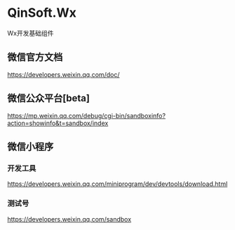 # QinSoft.Wx
Wx开发基础组件

## 微信官方文档
https://developers.weixin.qq.com/doc/

## 微信公众平台[beta]
https://mp.weixin.qq.com/debug/cgi-bin/sandboxinfo?action=showinfo&t=sandbox/index

## 微信小程序

### 开发工具
https://developers.weixin.qq.com/miniprogram/dev/devtools/download.html

### 测试号
https://developers.weixin.qq.com/sandbox